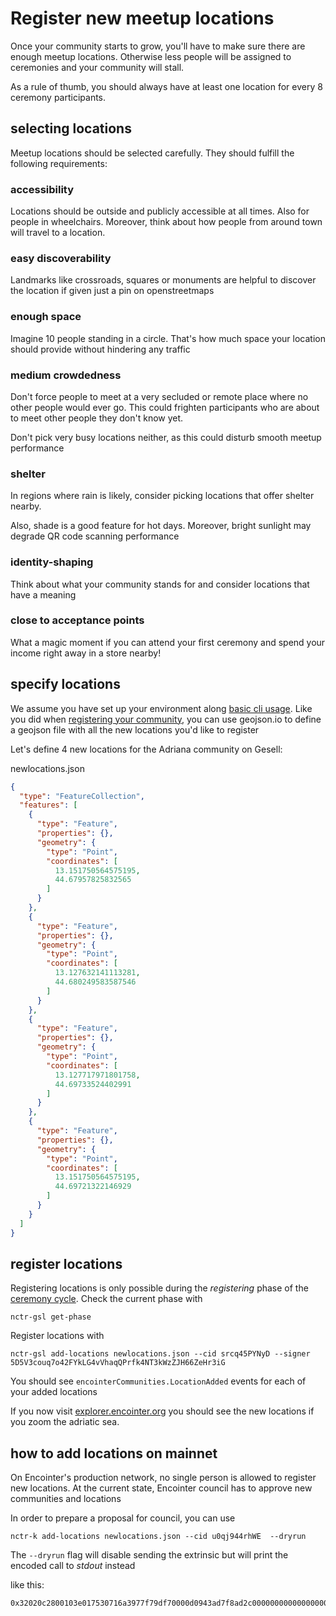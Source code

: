 # Register new meetup locations

Once your community starts to grow, you'll have to make sure there are enough meetup locations. 
Otherwise less people will be assigned to ceremonies and your community will stall.

As a rule of thumb, you should always have at least one location for every 8 ceremony participants.

## selecting locations

Meetup locations should be selected carefully. They should fulfill the following requirements:

### accessibility

Locations should be outside and publicly accessible at all times. Also for people in wheelchairs. Moreover, think about how people from around town will travel to a location. 

### easy discoverability 

Landmarks like crossroads, squares or monuments are helpful to discover the location if given just a pin on openstreetmaps

### enough space

Imagine 10 people standing in a circle. That's how much space your location should provide without hindering any traffic

### medium crowdedness

Don't force people to meet at a very secluded or remote place where no other people would ever go. This could frighten participants who are about to meet other people they don't know yet.

Don't pick very busy locations neither, as this could disturb smooth meetup performance

### shelter 

In regions where rain is likely, consider picking locations that offer shelter nearby.

Also, shade is a good feature for hot days. Moreover, bright sunlight may degrade QR code scanning performance

### identity-shaping

Think about what your community stands for and consider locations that have a meaning

### close to acceptance points

What a magic moment if you can attend your first ceremony and spend your income right away in a store nearby!

## specify locations

We assume you have set up your environment along [basic cli usage](./tutorials-cli.md). 
Like you did when [registering your community](./tutorials-register-community.md), you can use geojson.io to define a geojson file with all the new locations you'd like to register

Let's define 4 new locations for the Adriana community on Gesell:

newlocations.json
```json
{
  "type": "FeatureCollection",
  "features": [
    {
      "type": "Feature",
      "properties": {},
      "geometry": {
        "type": "Point",
        "coordinates": [
          13.151750564575195,
          44.67957825832565
        ]
      }
    },
    {
      "type": "Feature",
      "properties": {},
      "geometry": {
        "type": "Point",
        "coordinates": [
          13.127632141113281,
          44.680249583587546
        ]
      }
    },
    {
      "type": "Feature",
      "properties": {},
      "geometry": {
        "type": "Point",
        "coordinates": [
          13.127717971801758,
          44.69733524402991
        ]
      }
    },
    {
      "type": "Feature",
      "properties": {},
      "geometry": {
        "type": "Point",
        "coordinates": [
          13.151750564575195,
          44.69721322146929
        ]
      }
    }
  ]
}
```

## register locations

Registering locations is only possible during the *registering* phase of the [ceremony cycle](./protocol-ceremony-cycle.md). Check the current phase with

```
nctr-gsl get-phase
```

Register locations with

```
nctr-gsl add-locations newlocations.json --cid srcq45PYNyD --signer 5D5V3couq7o42FYkLG4vVhaqQPrfk4NT3kWzZJH66ZeHr3iG
```

You should see `encointerCommunities.LocationAdded` events for each of your added locations

If you now visit [explorer.encointer.org](https://explorer.encointer.org/?rpc=wss%3A%2F%2Fgesell.encointer.org) you should see the new locations if you zoom the adriatic sea.


## how to add locations on mainnet

On Encointer's production network, no single person is allowed to register new locations. At the current state, Encointer council has to approve new communities and locations

In order to prepare a proposal for council, you can use
```
nctr-k add-locations newlocations.json --cid u0qj944rhWE  --dryrun
```

The `--dryrun` flag will disable sending the extrinsic but will print the encoded call to *stdout* instead

like this:
```
0x32020c2800103e017530716a3977f79df70000d0943ad7f8ad2c00000000000000000000000020d9260d000000000000003e017530716a3977f79df700004aa032d624ae2c000000000000000080ffffff7fac200d000000000000003e017530716a3977f79df70000e674039084b22c00000000000000000000000020b2200d000000000000003e017530716a3977f79df70000a68cd0907cb22c00000000000000000000000020d9260d00000000000000cd02
```

